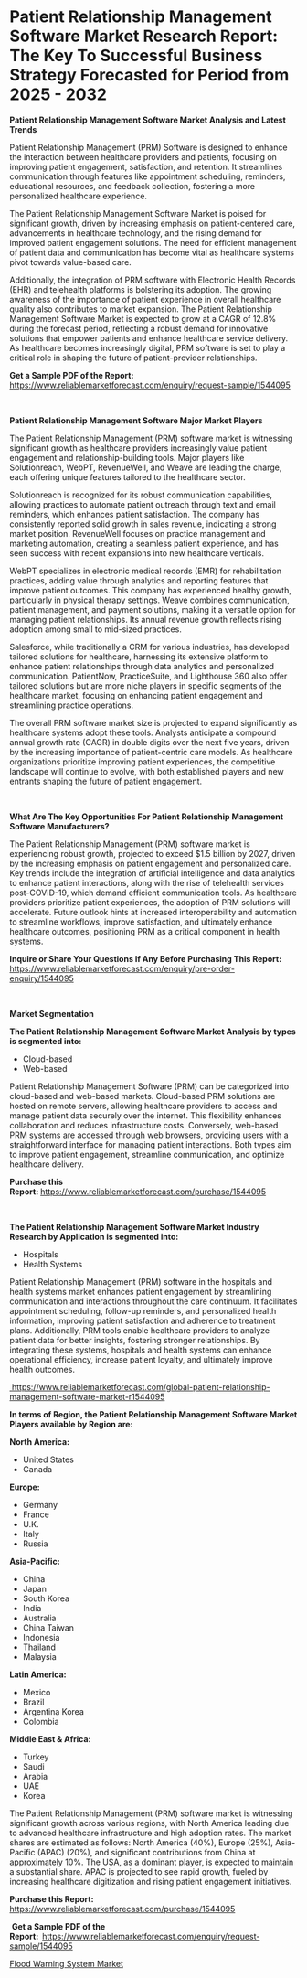 <p><h1>Patient Relationship Management Software Market Research Report: The Key To Successful Business Strategy Forecasted for Period from 2025 - 2032</h1></p><p><strong>Patient Relationship Management Software Market Analysis and Latest Trends</strong></p>
<p><p>Patient Relationship Management (PRM) Software is designed to enhance the interaction between healthcare providers and patients, focusing on improving patient engagement, satisfaction, and retention. It streamlines communication through features like appointment scheduling, reminders, educational resources, and feedback collection, fostering a more personalized healthcare experience. </p><p>The Patient Relationship Management Software Market is poised for significant growth, driven by increasing emphasis on patient-centered care, advancements in healthcare technology, and the rising demand for improved patient engagement solutions. The need for efficient management of patient data and communication has become vital as healthcare systems pivot towards value-based care. </p><p>Additionally, the integration of PRM software with Electronic Health Records (EHR) and telehealth platforms is bolstering its adoption. The growing awareness of the importance of patient experience in overall healthcare quality also contributes to market expansion. The Patient Relationship Management Software Market is expected to grow at a CAGR of 12.8% during the forecast period, reflecting a robust demand for innovative solutions that empower patients and enhance healthcare service delivery. As healthcare becomes increasingly digital, PRM software is set to play a critical role in shaping the future of patient-provider relationships.</p></p>
<p><strong>Get a Sample PDF of the Report:&nbsp;</strong> <a href="https://www.reliablemarketforecast.com/enquiry/request-sample/1544095?utm_campaign=3123&utm_medium=2&utm_source=Github&utm_content=ia&utm_term=09032025&utm_id=patient-relationship-management-software">https://www.reliablemarketforecast.com/enquiry/request-sample/1544095</a></p>
<p>&nbsp;</p>
<p><strong>Patient Relationship Management Software Major Market Players</strong></p>
<p><p>The Patient Relationship Management (PRM) software market is witnessing significant growth as healthcare providers increasingly value patient engagement and relationship-building tools. Major players like Solutionreach, WebPT, RevenueWell, and Weave are leading the charge, each offering unique features tailored to the healthcare sector.</p><p>Solutionreach is recognized for its robust communication capabilities, allowing practices to automate patient outreach through text and email reminders, which enhances patient satisfaction. The company has consistently reported solid growth in sales revenue, indicating a strong market position. RevenueWell focuses on practice management and marketing automation, creating a seamless patient experience, and has seen success with recent expansions into new healthcare verticals.</p><p>WebPT specializes in electronic medical records (EMR) for rehabilitation practices, adding value through analytics and reporting features that improve patient outcomes. This company has experienced healthy growth, particularly in physical therapy settings. Weave combines communication, patient management, and payment solutions, making it a versatile option for managing patient relationships. Its annual revenue growth reflects rising adoption among small to mid-sized practices.</p><p>Salesforce, while traditionally a CRM for various industries, has developed tailored solutions for healthcare, harnessing its extensive platform to enhance patient relationships through data analytics and personalized communication. PatientNow, PracticeSuite, and Lighthouse 360 also offer tailored solutions but are more niche players in specific segments of the healthcare market, focusing on enhancing patient engagement and streamlining practice operations.</p><p>The overall PRM software market size is projected to expand significantly as healthcare systems adopt these tools. Analysts anticipate a compound annual growth rate (CAGR) in double digits over the next five years, driven by the increasing importance of patient-centric care models. As healthcare organizations prioritize improving patient experiences, the competitive landscape will continue to evolve, with both established players and new entrants shaping the future of patient engagement.</p></p>
<p>&nbsp;</p>
<p><strong>What Are The Key Opportunities For Patient Relationship Management Software Manufacturers?</strong></p>
<p><p>The Patient Relationship Management (PRM) software market is experiencing robust growth, projected to exceed $1.5 billion by 2027, driven by the increasing emphasis on patient engagement and personalized care. Key trends include the integration of artificial intelligence and data analytics to enhance patient interactions, along with the rise of telehealth services post-COVID-19, which demand efficient communication tools. As healthcare providers prioritize patient experiences, the adoption of PRM solutions will accelerate. Future outlook hints at increased interoperability and automation to streamline workflows, improve satisfaction, and ultimately enhance healthcare outcomes, positioning PRM as a critical component in health systems.</p></p>
<p><strong>Inquire or Share Your Questions If Any Before Purchasing This Report:</strong> <a href="https://www.reliablemarketforecast.com/enquiry/pre-order-enquiry/1544095?utm_campaign=3123&utm_medium=2&utm_source=Github&utm_content=ia&utm_term=09032025&utm_id=patient-relationship-management-software">https://www.reliablemarketforecast.com/enquiry/pre-order-enquiry/1544095</a></p>
<p>&nbsp;</p>
<p><strong>Market Segmentation</strong></p>
<p><strong>The Patient Relationship Management Software Market Analysis by types is segmented into:</strong></p>
<p><ul><li>Cloud-based</li><li>Web-based</li></ul></p>
<p><p>Patient Relationship Management Software (PRM) can be categorized into cloud-based and web-based markets. Cloud-based PRM solutions are hosted on remote servers, allowing healthcare providers to access and manage patient data securely over the internet. This flexibility enhances collaboration and reduces infrastructure costs. Conversely, web-based PRM systems are accessed through web browsers, providing users with a straightforward interface for managing patient interactions. Both types aim to improve patient engagement, streamline communication, and optimize healthcare delivery.</p></p>
<p><strong>Purchase this Report:&nbsp;</strong><a href="https://www.reliablemarketforecast.com/purchase/1544095?utm_campaign=3123&utm_medium=2&utm_source=Github&utm_content=ia&utm_term=09032025&utm_id=patient-relationship-management-software">https://www.reliablemarketforecast.com/purchase/1544095</a></p>
<p>&nbsp;</p>
<p><strong>The Patient Relationship Management Software Market Industry Research by Application is segmented into:</strong></p>
<p><ul><li>Hospitals</li><li>Health Systems</li></ul></p>
<p><p>Patient Relationship Management (PRM) software in the hospitals and health systems market enhances patient engagement by streamlining communication and interactions throughout the care continuum. It facilitates appointment scheduling, follow-up reminders, and personalized health information, improving patient satisfaction and adherence to treatment plans. Additionally, PRM tools enable healthcare providers to analyze patient data for better insights, fostering stronger relationships. By integrating these systems, hospitals and health systems can enhance operational efficiency, increase patient loyalty, and ultimately improve health outcomes.</p></p>
<p><a href="https://www.reliablemarketforecast.com/global-patient-relationship-management-software-market-r1544095?utm_campaign=3123&utm_medium=2&utm_source=Github&utm_content=ia&utm_term=09032025&utm_id=patient-relationship-management-software">&nbsp;https://www.reliablemarketforecast.com/global-patient-relationship-management-software-market-r1544095</a></p>
<p><strong>In terms of Region, the Patient Relationship Management Software Market Players available by Region are:</strong></p>
<p>
    <p> <strong> North America: </strong>
        <ul>
            <li>United States</li>
            <li>Canada</li>
        </ul>
        </p> 
    <p> <strong> Europe: </strong>
        <ul>
            <li>Germany</li>
            <li>France</li>
            <li>U.K.</li>
            <li>Italy</li>
            <li>Russia</li>
        </ul>
        </p> 
    <p> <strong> Asia-Pacific: </strong>
        <ul>
            <li>China</li>
            <li>Japan</li>
            <li>South Korea</li>
            <li>India</li>
            <li>Australia</li>
            <li>China Taiwan</li>
            <li>Indonesia</li>
            <li>Thailand</li>
            <li>Malaysia</li>
        </ul>
        </p> 
    <p> <strong> Latin America: </strong>
        <ul>
            <li>Mexico</li>
            <li>Brazil</li>
            <li>Argentina Korea</li>
            <li>Colombia</li>
        </ul>
        </p> 
    <p> <strong> Middle East & Africa: </strong>
        <ul>
            <li>Turkey</li>
            <li>Saudi</li>
            <li>Arabia</li>
            <li>UAE</li>
            <li>Korea</li>
        </ul>
    </p>
    </p>
<p><p>The Patient Relationship Management (PRM) software market is witnessing significant growth across various regions, with North America leading due to advanced healthcare infrastructure and high adoption rates. The market shares are estimated as follows: North America (40%), Europe (25%), Asia-Pacific (APAC) (20%), and significant contributions from China at approximately 10%. The USA, as a dominant player, is expected to maintain a substantial share. APAC is projected to see rapid growth, fueled by increasing healthcare digitization and rising patient engagement initiatives.</p></p>
<p><strong>Purchase this Report: </strong><a href="https://www.reliablemarketforecast.com/purchase/1544095?utm_campaign=3123&utm_medium=2&utm_source=Github&utm_content=ia&utm_term=09032025&utm_id=patient-relationship-management-software">https://www.reliablemarketforecast.com/purchase/1544095</a></p>
<p>&nbsp;<strong>Get a Sample PDF of the Report:&nbsp;&nbsp;</strong><a href="https://www.reliablemarketforecast.com/enquiry/request-sample/1544095?utm_campaign=3123&utm_medium=2&utm_source=Github&utm_content=ia&utm_term=09032025&utm_id=patient-relationship-management-software">https://www.reliablemarketforecast.com/enquiry/request-sample/1544095</a></p>
<p><strong></strong></p>
<p><p><a href="https://github.com/lynlynyusay/Market-Research-Report-List-1/blob/main/flood-warning-system-market.md?utm_campaign=3123&utm_medium=2&utm_source=Github&utm_content=ia&utm_term=09032025&utm_id=patient-relationship-management-software">Flood Warning System Market</a></p></p>